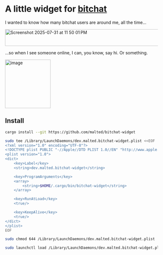 # A little widget for [bitchat](https://github.com/permissionlesstech/bitchat)

I wanted to know how many bitchat users are around me, all the time...

<img width="826" height="55" alt="Screenshot 2025-07-31 at 11 50 01 PM" src="https://github.com/user-attachments/assets/6724a2dc-ba68-417d-bed7-4c4353e6ddd9" />

...so when I see someone online, I can, you know, say hi. Or something.

<img width="150" height="160" alt="image" src="https://github.com/user-attachments/assets/818aab4f-268e-4851-80a0-ddb30e16f328" />


 ## Install

 ```sh
 cargo install --git https://github.com/malted/bitchat-widget

 sudo tee /Library/LaunchDaemons/dev.malted.bitchat-widget.plist <<EOF
 <?xml version="1.0" encoding="UTF-8"?>
 <!DOCTYPE plist PUBLIC "-//Apple//DTD PLIST 1.0//EN" "http://www.apple.com/DTDs/PropertyList-1.0.dtd">
 <plist version="1.0">
 <dict>
     <key>Label</key>
     <string>dev.malted.bitchat-widget</string>

     <key>ProgramArguments</key>
     <array>
         <string>$HOME/.cargo/bin/bitchat-widget</string>
     </array>

     <key>RunAtLoad</key>
     <true/>

     <key>KeepAlive</key>
     <true/>
 </dict>
 </plist>
 EOF

 sudo chmod 644 /Library/LaunchDaemons/dev.malted.bitchat-widget.plist

 sudo launchctl load /Library/LaunchDaemons/dev.malted.bitchat-widget.plist
 ```
